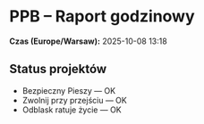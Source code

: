 # PPB – Raport godzinowy
**Czas (Europe/Warsaw):** 2025-10-08 13:18

## Status projektów
- Bezpieczny Pieszy — OK
- Zwolnij przy przejściu — OK
- Odblask ratuje życie — OK

